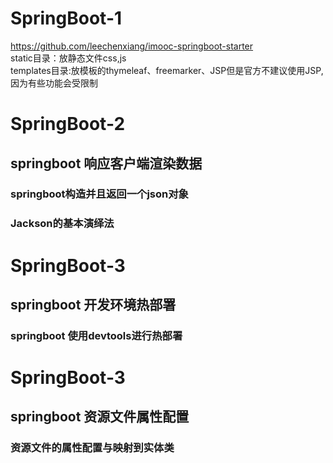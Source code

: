 # SpringBoot-1
https://github.com/leechenxiang/imooc-springboot-starter<br> 
static目录：放静态文件css,js<br> 
templates目录:放模板的thymeleaf、freemarker、JSP但是官方不建议使用JSP,因为有些功能会受限制<br> 

# SpringBoot-2
## springboot 响应客户端渲染数据
### springboot构造并且返回一个json对象
### Jackson的基本演绎法

# SpringBoot-3
## springboot 开发环境热部署
### springboot 使用devtools进行热部署

# SpringBoot-3
## springboot 资源文件属性配置
### 资源文件的属性配置与映射到实体类
